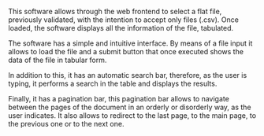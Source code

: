 This software allows through the web frontend to select a flat file, previously validated, with the intention to accept only files (.csv). Once loaded, the software displays all the information of the file, tabulated.

The software has a simple and intuitive interface. By means of a file input it allows to load the file and a submit button that once executed shows the data of the file in tabular form.

In addition to this, it has an automatic search bar, therefore, as the user is typing, it performs a search in the table and displays the results. 

Finally, it has a pagination bar, this pagination bar allows to navigate between the pages of the document in an orderly or disorderly way, as the user indicates. It also allows to redirect to the last page, to the main page, to the previous one or to the next one.  
